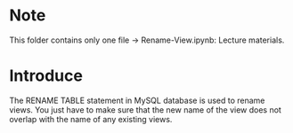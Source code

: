 # Note
This folder contains only one file -> Rename-View.ipynb: Lecture materials.
# Introduce
The RENAME TABLE statement in MySQL database is used to rename views. You just have to make sure that the new name of the view does not overlap with the name of any existing views.
